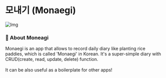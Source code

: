 # 모내기 (Monaegi)
![Img](https://github.com/jangjia01234/monaegi-iOS/assets/71865277/c2db68dc-2127-4004-91d7-bd300b9e9e4e)

### 📝 About Moneagi 
Monaegi is an app that allows to record daily diary like planting rice paddies, which is called 'Monaegi' in Korean. It's a super-simple diary with CRUD(create, read, update, delete) function.
<br><br>
It can be also useful as a boilerplate for other apps!

